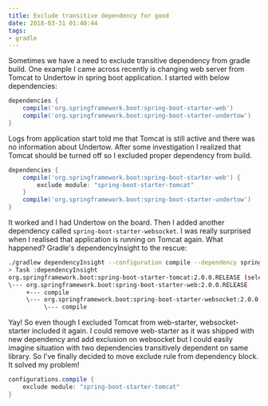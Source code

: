 ```yaml
---
title: Exclude transitive dependency for good
date: 2018-03-31 01:40:44
tags:
- gradle
---
```


Sometimes we have a need to exclude transitive dependency from gradle build. One example I came across recently is changing web server from Tomcat to Undertow in spring boot application. I started with below dependencies:

```groovy
dependencies {
    compile('org.springframework.boot:spring-boot-starter-web')
    compile('org.springframework.boot:spring-boot-starter-undertow')
}
```

Logs from application start told me that Tomcat is still active and there was no information about Undertow. After some investigation I realized that Tomcat should be turned off so I excluded proper dependency from build. 

```groovy
dependencies {
    compile('org.springframework.boot:spring-boot-starter-web') {
        exclude module: "spring-boot-starter-tomcat"
    }
    compile('org.springframework.boot:spring-boot-starter-undertow')
}
```

It worked and I had Undertow on the board. Then I added another dependency called `spring-boot-starter-websocket`. I was really surprised when  I realised that application is running on Tomcat again. What happened? Gradle's dependencyInsight to the rescue:

```bash
./gradlew dependencyInsight --configuration compile --dependency spring-boot-starter-tomcat
> Task :dependencyInsight
org.springframework.boot:spring-boot-starter-tomcat:2.0.0.RELEASE (selected by rule)
\--- org.springframework.boot:spring-boot-starter-web:2.0.0.RELEASE
     +--- compile
     \--- org.springframework.boot:spring-boot-starter-websocket:2.0.0.RELEASE
          \--- compile
```

Yay! So even though I excluded Tomcat from web-starter, websocket-starter included it again. I could remove web-starter as it was shipped with new dependency and add exclusion on websocket but I could easily imagine situation with two dependencies transitively dependent on same library. So I've finally decided to move exclude rule from dependency block. It solved my problem!

```groovy
configurations.compile {
    exclude module: "spring-boot-starter-tomcat"
}
```


